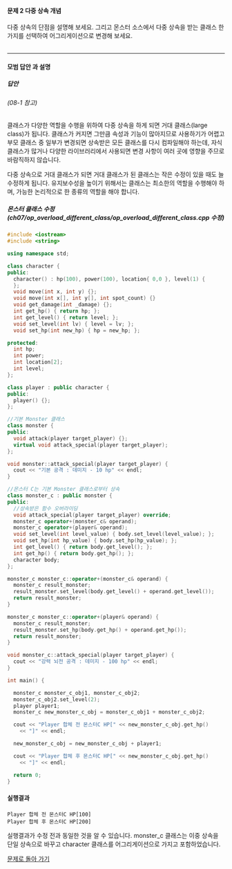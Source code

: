 #### 문제 2 다중 상속 개념
다중 상속의 단점을 설명해 보세요. 그리고 몬스터 소스에서 다중 상속을 받는 클래스 한 가지를 선택하여 어그리게이션으로 변경해 보세요.
<br/><br/>

---


#### 모범 답안 과 설명
##### 답안
###### (08-1 참고)
클래스가 다양한 역할을 수행을 위하여 다중 상속을 하게 되면 거대 클래스(large class)가 됩니다. 클래스가 커지면 그만큼 속성과 기능이 많아지므로 사용하기가 어렵고 부모 클래스 중 일부가 변경되면 상속받은 모든 클래스를 다시 컴파일해야 하는데, 자식 클래스가 많거나 다양한 라이브러리에서 사용되면 변경 사항이 여러 곳에 영향을 주므로 바람직하지 않습니다.

다중 상속으로 거대 클래스가 되면 거대 클래스가 된 클래스는 작은 수정이 있을 때도 늘 수정하게 됩니다. 유지보수성을 높이기 위해서는 클래스는 최소한의 역할을 수행해야 하며, 가능한 논리적으로 한 종류의 역할을 해야 합니다.

##### 몬스터 클래스 수정 (ch07/op_overload_different_class/op_overload_different_class.cpp 수정)
```cpp
#include <iostream>
#include <string>

using namespace std;

class character {
public:
  character() : hp(100), power(100), location{ 0,0 }, level(1) {
  };
  void move(int x, int y) {};
  void move(int x[], int y[], int spot_count) {}
  void get_damage(int _damage) {};
  int get_hp() { return hp; };
  int get_level() { return level; };
  void set_level(int lv) { level = lv; };
  void set_hp(int new_hp) { hp = new_hp; };

protected:
  int hp;
  int power;
  int location[2];
  int level;
};

class player : public character {
public:
  player() {};
};

//기본 Monster 클래스
class monster {
public:
  void attack(player target_player) {};
  virtual void attack_special(player target_player);
};

void monster::attack_special(player target_player) {
  cout << "기본 공격 : 데미지 - 10 hp" << endl;
}

//몬스터 C는 기본 Monster 클래스로부터 상속
class monster_c : public monster {
public:
  //상속받은 함수 오버라이딩
  void attack_special(player target_player) override;
  monster_c operator+(monster_c& operand);
  monster_c operator+(player& operand);
  void set_level(int level_value) { body.set_level(level_value); };
  void set_hp(int hp_value) { body.set_hp(hp_value); };
  int get_level() { return body.get_level(); };
  int get_hp() { return body.get_hp(); };
  character body;
};

monster_c monster_c::operator+(monster_c& operand) {
  monster_c result_monster;
  result_monster.set_level(body.get_level() + operand.get_level());
  return result_monster;
}

monster_c monster_c::operator+(player& operand) {
  monster_c result_monster;
  result_monster.set_hp(body.get_hp() + operand.get_hp());
  return result_monster;
}

void monster_c::attack_special(player target_player) {
  cout << "강력 뇌전 공격 : 데미지 - 100 hp" << endl;
}

int main() {

  monster_c monster_c_obj1, monster_c_obj2;
  monster_c_obj2.set_level(2);
  player player1;
  monster_c new_monster_c_obj = monster_c_obj1 + monster_c_obj2;

  cout << "Player 합체 전 몬스터C HP[" << new_monster_c_obj.get_hp()
    << "]" << endl;

  new_monster_c_obj = new_monster_c_obj + player1;

  cout << "Player 합체 후 몬스터C HP[" << new_monster_c_obj.get_hp()
    << "]" << endl;

  return 0;
}
```
#### 실행결과
```
Player 합체 전 몬스터C HP[100]
Player 합체 후 몬스터C HP[200]
```
실행결과가 수정 전과 동일한 것을 알 수 있습니다. monster_c 클래스는 이중 상속을 단일 상속으로 바꾸고 character 클래스를 어그리게이션으로 가지고 포함하었습니다.

[문제로 돌아 가기](README.md "문제로 돌아 가기")

